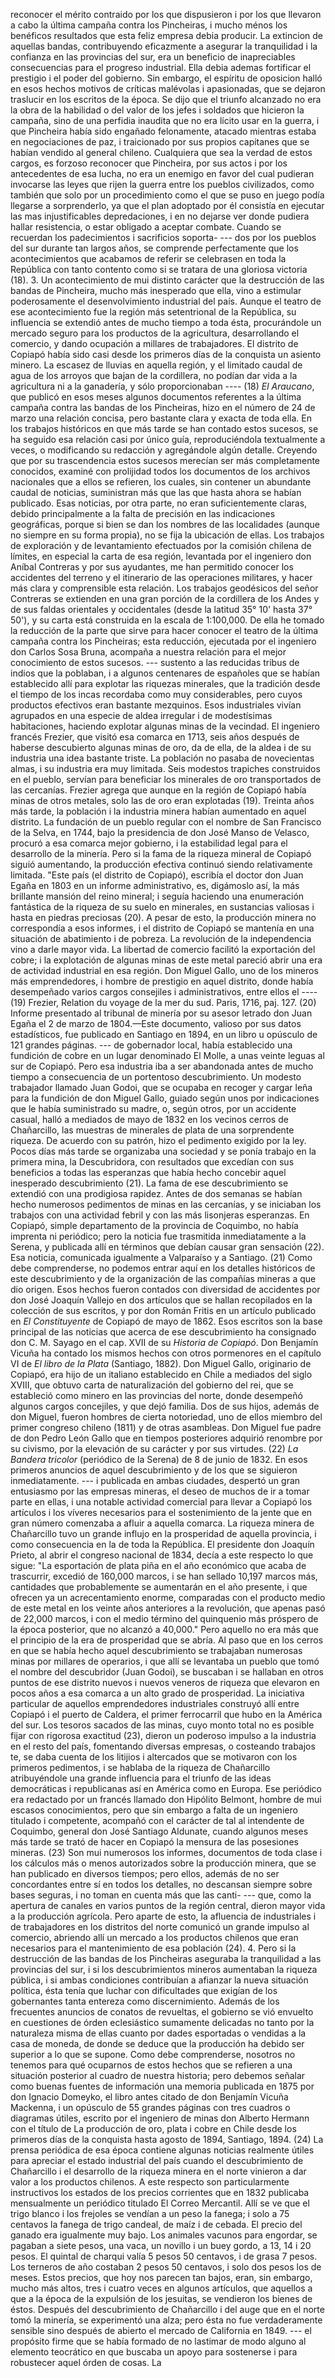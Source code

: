 reconocer el mérito contraido por los que dispusieron i por los que llevaron a cabo la última campaña contra los Pincheiras, i mucho ménos los benéficos resultados que esta feliz empresa debia producir. La extincion de aquellas bandas, contribuyendo eficazmente a asegurar la tranquilidad i la confianza en las provincias del sur, era un beneficio de inapreciables consecuencias para el progreso industrial. Ella debia ademas fortificar el prestigio i el poder del gobierno. Sin embargo, el espíritu de oposicion halló en esos hechos motivos de críticas malévolas i apasionadas, que se dejaron traslucir en los escritos de la época. Se dijo que el triunfo alcanzado no era la obra de la habilidad o del valor de los jefes i soldados que hicieron la campaña, sino de una perfidia inaudita que no era lícito usar en la guerra, i que Pincheira había sido engañado felonamente, atacado mientras estaba en negociaciones de paz, i traicionado por sus propios capitanes que se habían vendido al general chileno. Cualquiera que sea la verdad de estos cargos, es forzoso reconocer que Pincheira, por sus actos i por los antecedentes de esa lucha, no era un enemigo en favor del cual pudieran invocarse las leyes que rijen la guerra entre los pueblos civilizados, como también que solo por un procedimiento como el que se puso en juego podía llegarse a sorprenderlo, ya que el plan adoptado por él consistía en ejecutar las mas injustificables depredaciones, i en no dejarse ver donde pudiera hallar resistencia, o estar obligado a aceptar combate. Cuando se recuerdan los padecimientos i sacrificios soporta- --- dos por los pueblos del sur durante tan largos años, se comprende perfectamente que los acontecimientos que acabamos de referir se celebrasen en toda la República con tanto contento como si se tratara de una gloriosa victoria (18). 3. Un acontecimiento de mui distinto carácter que la destrucción de las bandas de Pincheira, mucho más inesperado que ella, vino a estimular poderosamente el desenvolvimiento industrial del país. Aunque el teatro de ese acontecimiento fue la región más setentrional de la República, su influencia se extendió antes de mucho tiempo a toda ésta, procurándole un mercado seguro para los productos de la agricultura, desarrollando el comercio, y dando ocupación a millares de trabajadores. El distrito de Copiapó había sido casi desde los primeros días de la conquista un asiento minero. La escasez de lluvias en aquella región, y el limitado caudal de agua de los arroyos que bajan de la cordillera, no podían dar vida a la agricultura ni a la ganadería, y sólo proporcionaban ---- (18) *El Araucano*, que publicó en esos meses algunos documentos referentes a la última campaña contra las bandas de los Pincheiras, hizo en el número de 24 de marzo una relación concisa, pero bastante clara y exacta de toda ella. En los trabajos históricos en que más tarde se han contado estos sucesos, se ha seguido esa relación casi por único guía, reproduciéndola textualmente a veces, o modificando su redacción y agregándole algún detalle. Creyendo que por su trascendencia estos sucesos merecían ser más completamente conocidos, examiné con prolijidad todos los documentos de los archivos nacionales que a ellos se refieren, los cuales, sin contener un abundante caudal de noticias, suministran más que las que hasta ahora se habían publicado. Esas noticias, por otra parte, no eran suficientemente claras, debido principalmente a la falta de precisión en las indicaciones geográficas, porque si bien se dan los nombres de las localidades (aunque no siempre en su forma propia), no se fija la ubicación de ellas. Los trabajos de exploración y de levantamiento efectuados por la comisión chilena de límites, en especial la carta de esa región, levantada por el ingeniero don Aníbal Contreras y por sus ayudantes, me han permitido conocer los accidentes del terreno y el itinerario de las operaciones militares, y hacer más clara y comprensible esta relación. Los trabajos geodésicos del señor Contreras se extienden en una gran porción de la cordillera de los Andes y de sus faldas orientales y occidentales (desde la latitud 35° 10' hasta 37° 50'), y su carta está construida en la escala de 1:100,000. De ella he tomado la reducción de la parte que sirve para hacer conocer el teatro de la última campaña contra los Pincheiras; esta reducción, ejecutada por el ingeniero don Carlos Sosa Bruna, acompaña a nuestra relación para el mejor conocimiento de estos sucesos. --- sustento a las reducidas tribus de indios que la poblaban, i a algunos centenares de españoles que se habían establecido allí para explotar las riquezas minerales, que la tradición desde el tiempo de los incas recordaba como muy considerables, pero cuyos productos efectivos eran bastante mezquinos. Esos industriales vivían agrupados en una especie de aldea irregular i de modestísimas habitaciones, haciendo explotar algunas minas de la vecindad. El ingeniero francés Frezier, que visitó esa comarca en 1713, seis años después de haberse descubierto algunas minas de oro, da de ella, de la aldea i de su industria una idea bastante triste. La población no pasaba de novecientas almas, i su industria era muy limitada. Seis modestos trapiches construidos en el pueblo, servían para beneficiar los minerales de oro transportados de las cercanías. Frezier agrega que aunque en la región de Copiapó había minas de otros metales, solo las de oro eran explotadas (19). Treinta años más tarde, la población i la industria minera habían aumentado en aquel distrito. La fundación de un pueblo regular con el nombre de San Francisco de la Selva, en 1744, bajo la presidencia de don José Manso de Velasco, procuró a esa comarca mejor gobierno, i la estabilidad legal para el desarrollo de la minería. Pero si la fama de la riqueza mineral de Copiapó siguió aumentando, la producción efectiva continuó siendo relativamente limitada. "Este país (el distrito de Copiapó), escribía el doctor don Juan Egaña en 1803 en un informe administrativo, es, digámoslo así, la más brillante mansión del reino mineral; i seguía haciendo una enumeración fantástica de la riqueza de su suelo en minerales, en sustancias valiosas i hasta en piedras preciosas (20). A pesar de esto, la producción minera no correspondía a esos informes, i el distrito de Copiapó se mantenía en una situación de abatimiento i de pobreza. La revolución de la independencia vino a darle mayor vida. La libertad de comercio facilitó la exportación del cobre; i la explotación de algunas minas de este metal pareció abrir una era de actividad industrial en esa región. Don Miguel Gallo, uno de los mineros más emprendedores, i hombre de prestigio en aquel distrito, donde había desempeñado varios cargos consejiles i administrativos, entre ellos el ---- (19) Frezier, Relation du voyage de la mer du sud. Paris, 1716, paj. 127. (20) Informe presentado al tribunal de minería por su asesor letrado don Juan Egaña el 2 de marzo de 1804.—Este documento, valioso por sus datos estadísticos, fue publicado en Santiago en 1894, en un libro u opúsculo de 121 grandes páginas. --- de gobernador local, había establecido una fundición de cobre en un lugar denominado El Molle, a unas veinte leguas al sur de Copiapó. Pero esa industria iba a ser abandonada antes de mucho tiempo a consecuencia de un portentoso descubrimiento. Un modesto trabajador llamado Juan Godoi, que se ocupaba en recoger y cargar leña para la fundición de don Miguel Gallo, guiado según unos por indicaciones que le había suministrado su madre, o, según otros, por un accidente casual, halló a mediados de mayo de 1832 en los vecinos cerros de Chañarcillo, las muestras de minerales de plata de una sorprendente riqueza. De acuerdo con su patrón, hizo el pedimento exigido por la ley. Pocos días más tarde se organizaba una sociedad y se ponía trabajo en la primera mina, la Descubridora, con resultados que excedían con sus beneficios a todas las esperanzas que había hecho concebir aquel inesperado descubrimiento (21). La fama de ese descubrimiento se extendió con una prodigiosa rapidez. Antes de dos semanas se habían hecho numerosos pedimentos de minas en las cercanías, y se iniciaban los trabajos con una actividad febril y con las más lisonjeras esperanzas. En Copiapó, simple departamento de la provincia de Coquimbo, no había imprenta ni periódico; pero la noticia fue trasmitida inmediatamente a la Serena, y publicada allí en términos que debían causar gran sensación (22). Esa noticia, comunicada igualmente a Valparaíso y a Santiago. (21) Como debe comprenderse, no podemos entrar aquí en los detalles históricos de este descubrimiento y de la organización de las compañías mineras a que dio origen. Esos hechos fueron contados con diversidad de accidentes por don José Joaquín Vallejo en dos artículos que se hallan recopilados en la colección de sus escritos, y por don Román Fritis en un artículo publicado en *El Constituyente* de Copiapó de mayo de 1862. Esos escritos son la base principal de las noticias que acerca de ese descubrimiento ha consignado don C. M. Sayago en el cap. XVII de su *Historia de Copiapó*. Don Benjamín Vicuña ha contado los mismos hechos con otros pormenores en el capítulo VI de *El libro de la Plata* (Santiago, 1882). Don Miguel Gallo, originario de Copiapó, era hijo de un italiano establecido en Chile a mediados del siglo XVIII, que obtuvo carta de naturalización del gobierno del rei, que se estableció como minero en las provincias del norte, donde desempeñó algunos cargos concejiles, y que dejó familia. Dos de sus hijos, además de don Miguel, fueron hombres de cierta notoriedad, uno de ellos miembro del primer congreso chileno (1811) y de otras asambleas. Don Miguel fue padre de don Pedro León Gallo que en tiempos posteriores adquirió renombre por su civismo, por la elevación de su carácter y por sus virtudes. (22) *La Bandera tricolor* (periódico de la Serena) de 8 de junio de 1832. En esos primeros anuncios de aquel descubrimiento y de los que se siguieron inmediatamente. --- i publicada en ambas ciudades, despertó un gran entusiasmo por las empresas mineras, el deseo de muchos de ir a tomar parte en ellas, i una notable actividad comercial para llevar a Copiapó los artículos i los víveres necesarios para el sostenimiento de la jente que en gran número comenzaba a afluir a aquella comarca. La riqueza minera de Chañarcillo tuvo un grande influjo en la prosperidad de aquella provincia, i como consecuencia en la de toda la República. El presidente don Joaquín Prieto, al abrir el congreso nacional de 1834, decía a este respecto lo que sigue: "La esportación de plata piña en el año económico que acaba de trascurrir, excedió de 160,000 marcos, i se han sellado 10,197 marcos más, cantidades que probablemente se aumentarán en el año presente, i que ofrecen ya un acrecentamiento enorme, comparadas con el producto medio de este metal en los veinte años anteriores a la revolución, que apenas pasó de 22,000 marcos, i con el medio término del quinquenio más próspero de la época posterior, que no alcanzó a 40,000." Pero aquello no era más que el principio de la era de prosperidad que se abría. Al paso que en los cerros en que se había hecho aquel descubrimiento se trabajaban numerosas minas por millares de operarios, i que allí se levantaba un pueblo que tomó el nombre del descubridor (Juan Godoi), se buscaban i se hallaban en otros puntos de ese distrito nuevos i nuevos veneros de riqueza que elevaron en pocos años a esa comarca a un alto grado de prosperidad. La iniciativa particular de aquellos emprendedores industriales construyó allí entre Copiapó i el puerto de Caldera, el primer ferrocarril que hubo en la América del sur. Los tesoros sacados de las minas, cuyo monto total no es posible fijar con rigorosa exactitud (23), dieron un poderoso impulso a la industria en el resto del país, fomentando diversas empresas, o costeando trabajos te, se daba cuenta de los litijios i altercados que se motivaron con los primeros pedimentos, i se hablaba de la riqueza de Chañarcillo atribuyéndole una grande influencia para el triunfo de las ideas democráticas i republicanas así en América como en Europa. Ese periódico era redactado por un francés llamado don Hipólito Belmont, hombre de mui escasos conocimientos, pero que sin embargo a falta de un ingeniero titulado i competente, acompañó con el carácter de tal al intendente de Coquimbo, general don José Santiago Aldunate, cuando algunos meses más tarde se trató de hacer en Copiapó la mensura de las posesiones mineras. (23) Son mui numerosos los informes, documentos de toda clase i los cálculos más o menos autorizados sobre la producción minera, que se han publicado en diversos tiempos; pero ellos, además de no ser concordantes entre sí en todos los detalles, no descansan siempre sobre bases seguras, i no toman en cuenta más que las canti- --- que, como la apertura de canales en varios puntos de la región central, dieron mayor vida a la producción agrícola. Pero aparte de esto, la afluencia de industriales i de trabajadores en los distritos del norte comunicó un grande impulso al comercio, abriendo allí un mercado a los productos chilenos que eran necesarios para el mantenimiento de esa población (24). 4. Pero si la destrucción de las bandas de los Pincheiras aseguraba la tranquilidad a las provincias del sur, i si los descubrimientos mineros aumentaban la riqueza pública, i si ambas condiciones contribuían a afianzar la nueva situación política, ésta tenía que luchar con dificultades que exigían de los gobernantes tanta entereza como discernimiento. Además de los frecuentes anuncios de conatos de revueltas, el gobierno se vió envuelto en cuestiones de órden eclesiástico sumamente delicadas no tanto por la naturaleza misma de ellas cuanto por dades esportadas o vendidas a la casa de moneda, de donde se deduce que la producción ha debido ser superior a lo que se supone. Como debe comprenderse, nosotros no tenemos para qué ocuparnos de estos hechos que se refieren a una situación posterior al cuadro de nuestra historia; pero debemos señalar como buenas fuentes de información una memoria publicada en 1875 por don Ignacio Domeyko, el libro antes citado de don Benjamín Vicuña Mackenna, i un opúsculo de 55 grandes páginas con tres cuadros o diagramas útiles, escrito por el ingeniero de minas don Alberto Hermann con el título de La producción de oro, plata i cobre en Chile desde los primeros días de la conquista hasta agosto de 1894, Santiago, 1894. (24) La prensa periódica de esa época contiene algunas noticias realmente útiles para apreciar el estado industrial del país cuando el descubrimiento de Chañarcillo i el desarrollo de la riqueza minera en el norte vinieron a dar valor a los productos chilenos. A este respecto son particularmente instructivos los estados de los precios corrientes que en 1832 publicaba mensualmente un periódico titulado El Correo Mercantil. Allí se ve que el trigo blanco i los frejoles se vendían a un peso la fanega; i solo a 75 centavos la fanega de trigo candeal, de maíz i de cebada. El precio del ganado era igualmente muy bajo. Los animales vacunos para engordar, se pagaban a siete pesos, una vaca, un novillo i un buey gordo, a 13, 14 i 20 pesos. El quintal de charqui valía 5 pesos 50 centavos, i de grasa 7 pesos. Los terneros de año costaban 2 pesos 50 centavos, i solo dos pesos los de meses. Estos precios, que hoy nos parecen tan bajos, eran, sin embargo, mucho más altos, tres i cuatro veces en algunos artículos, que aquellos a que a la época de la expulsión de los jesuitas, se vendieron los bienes de éstos. Después del descubrimiento de Chañarcillo i del auge que en el norte tomó la minería, se experimentó una alza; pero ésta no fue verdaderamente sensible sino después de abierto el mercado de California en 1849. --- el propósito firme que se había formado de no lastimar de modo alguno al elemento teocrático en que buscaba un apoyo para sostenerse i para robustecer aquel órden de cosas. La